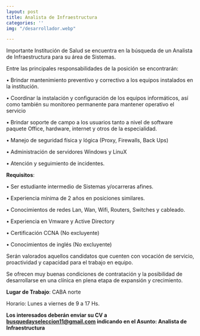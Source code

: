 ```yaml
---
layout: post
title: Analista de Infraestructura
categories: ''
img: "/desarrollador.webp"

---
```


Importante Institución de Salud se encuentra en la búsqueda de un Analista de Infraestructura para su área de Sistemas.

Entre las principales responsabilidades de la posición se encontrarán:

• Brindar mantenimiento preventivo y correctivo a los equipos instalados en la institución.

• Coordinar la instalación y configuración de los equipos informáticos, así como también su monitoreo permanente para mantener operativo el servicio

• Brindar soporte de campo a los usuarios tanto a nivel de software paquete Office, hardware, internet y otros de la especialidad.

• Manejo de seguridad física y lógica (Proxy, Firewalls, Back Ups)

• Administración de servidores Windows y LinuX

• Atención y seguimiento de incidentes.

**Requisitos**:

• Ser estudiante intermedio de Sistemas y/ocarreras afines.

• Experiencia mínima de 2 años en posiciones similares.

• Conocimientos de redes Lan, Wan, Wifi, Routers, Switches y cableado.

• Experiencia en Vmware y Active Directory

• Certificación CCNA (No excluyente)

• Conocimientos de inglés (No excluyente)

Serán valorados aquellos candidatos que cuenten con vocación de servicio, proactividad y capacidad para el trabajo en equipo.

Se ofrecen muy buenas condiciones de contratación y la posibilidad de desarrollarse en una clínica en plena etapa de expansión y crecimiento.

**Lugar de Trabajo**: CABA norte

Horario: Lunes a viernes de 9 a 17 Hs.

**Los interesados deberán enviar su CV a busquedayseleccion11@gmail.com indicando en el Asunto: Analista de Infraestructura**